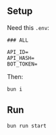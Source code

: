 ## Setup

Need this `.env`:

```
### ALL

API_ID=
API_HASH=
BOT_TOKEN=
```

Then:

```
bun i
```

## Run

```
bun run start
```
